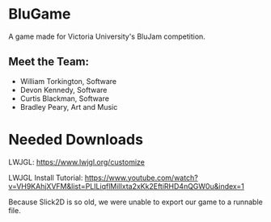 # BluGame
A game made for Victoria University's BluJam competition.

## Meet the Team:
 - William Torkington, Software
 - Devon Kennedy, Software
 - Curtis Blackman, Software
 - Bradley Peary, Art and Music

# Needed Downloads
LWJGL: https://www.lwjgl.org/customize

LWJGL Install Tutorial: https://www.youtube.com/watch?v=VH9KAhjXVFM&list=PLILiqflMilIxta2xKk2EftiRHD4nQGW0u&index=1

Because Slick2D is so old, we were unable to export our game to a runnable file.
